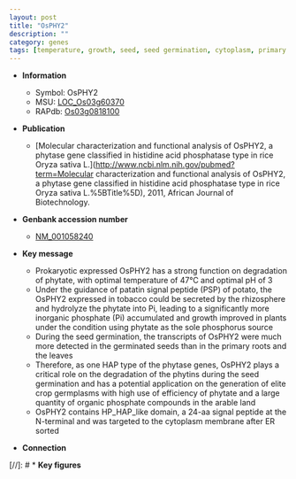 ```yaml
---
layout: post
title: "OsPHY2"
description: ""
category: genes
tags: [temperature, growth, seed, seed germination, cytoplasm, primary root, phosphate, phosphorus]
---
```


* **Information**  
    + Symbol: OsPHY2  
    + MSU: [LOC_Os03g60370](http://rice.plantbiology.msu.edu/cgi-bin/ORF_infopage.cgi?orf=LOC_Os03g60370)  
    + RAPdb: [Os03g0818100](http://rapdb.dna.affrc.go.jp/viewer/gbrowse_details/irgsp1?name=Os03g0818100)  

* **Publication**  
    + [Molecular characterization and functional analysis of OsPHY2, a phytase gene classified in histidine acid phosphatase type in rice Oryza sativa L.](http://www.ncbi.nlm.nih.gov/pubmed?term=Molecular characterization and functional analysis of OsPHY2, a phytase gene classified in histidine acid phosphatase type in rice Oryza sativa L.%5BTitle%5D), 2011, African Journal of Biotechnology.

* **Genbank accession number**  
    + [NM_001058240](http://www.ncbi.nlm.nih.gov/nuccore/NM_001058240)

* **Key message**  
    + Prokaryotic expressed OsPHY2 has a strong function on degradation of phytate, with optimal temperature of 47°C and optimal pH of 3
    + Under the guidance of patatin signal peptide (PSP) of potato, the OsPHY2 expressed in tobacco could be secreted by the rhizosphere and hydrolyze the phytate into Pi, leading to a significantly more inorganic phosphate (Pi) accumulated and growth improved in plants under the condition using phytate as the sole phosphorus source
    + During the seed germination, the transcripts of OsPHY2 were much more detected in the germinated seeds than in the primary roots and the leaves
    + Therefore, as one HAP type of the phytase genes, OsPHY2 plays a critical role on the degradation of the phytins during the seed germination and has a potential application on the generation of elite crop germplasms with high use of efficiency of phytate and a large quantity of organic phosphate compounds in the arable land
    + OsPHY2 contains HP_HAP_like domain, a 24-aa signal peptide at the N-terminal and was targeted to the cytoplasm membrane after ER sorted

* **Connection**  

[//]: # * **Key figures**  


